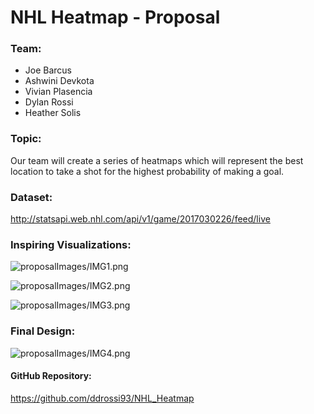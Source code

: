 
 # NHL Heatmap - Proposal


### Team:
 - Joe Barcus
 - Ashwini Devkota
 - Vivian Plasencia
 - Dylan Rossi
 - Heather Solis 

### Topic:
Our team will create a series of heatmaps which will represent the best location to take a shot for the highest probability of making a goal.

### Dataset:
http://statsapi.web.nhl.com/api/v1/game/2017030226/feed/live 

### Inspiring Visualizations:

![proposalImages/IMG1.png](attachment:IMG1.png)

![proposalImages/IMG2.png](attachment:IMG2.png)

![proposalImages/IMG3.png](attachment:IMG3.png)

### Final Design:

![proposalImages/IMG4.png](attachment:IMG4.png)

#### GitHub Repository:
https://github.com/ddrossi93/NHL_Heatmap 
